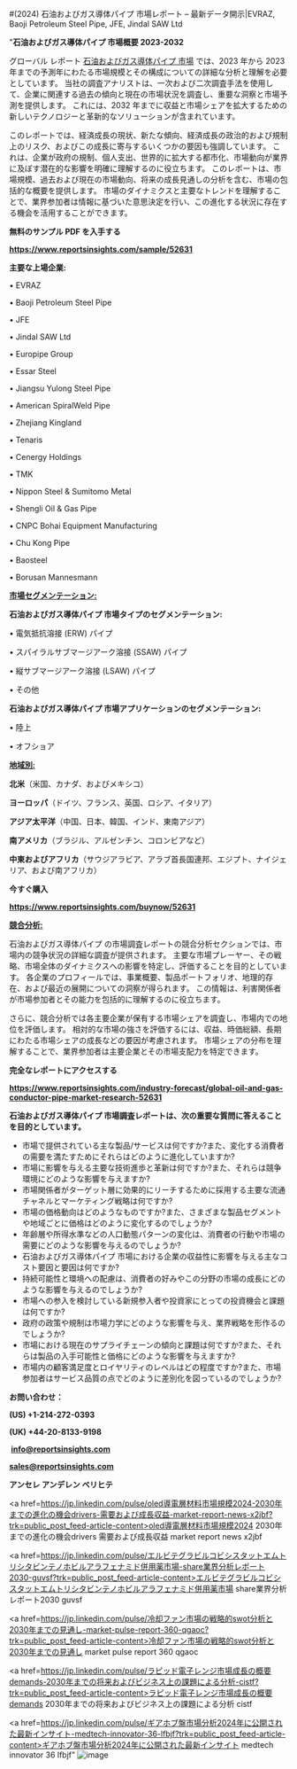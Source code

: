 #(2024) 石油およびガス導体パイプ 市場レポート – 最新データ開示|EVRAZ, Baoji Petroleum Steel Pipe, JFE, Jindal SAW Ltd

"<strong>石油およびガス導体パイプ 市場概要 2023-2032</strong>

グローバル レポート <a href=https://www.reportsinsights.com/sample/52631>石油およびガス導体パイプ 市場</a> では、2023 年から 2023 年までの予測年にわたる市場規模とその構成についての詳細な分析と理解を必要としています。 当社の調査アナリストは、一次および二次調査手法を使用して、企業に関連する過去の傾向と現在の市場状況を調査し、重要な洞察と市場予測を提供します。 これには、2032 年までに収益と市場シェアを拡大​​するための新しいテクノロジーと革新的なソリューションが含まれています。

このレポートでは、経済成長の現状、新たな傾向、経済成長の政治的および規制上のリスク、およびこの成長に寄与するいくつかの要因も強調しています。 これは、企業が政府の規制、個人支出、世界的に拡大する都市化、市場動向が業界に及ぼす潜在的な影響を明確に理解するのに役立ちます。 このレポートは、市場規模、過去および現在の市場動向、将来の成長見通しの分析を含む、市場の包括的な概要を提供します。 市場のダイナミクスと主要なトレンドを理解することで、業界参加者は情報に基づいた意思決定を行い、この進化する状況に存在する機会を活用することができます。

<strong><b>無料のサンプル PDF を入手する</b></strong>

<a href=https://www.reportsinsights.com/sample/52631><strong><u>https://www.reportsinsights.com/sample/52631</u></strong></a>

<strong>主要な上場企業:</strong>

• EVRAZ

• Baoji Petroleum Steel Pipe

• JFE

• Jindal SAW Ltd

• Europipe Group

• Essar Steel

• Jiangsu Yulong Steel Pipe

• American SpiralWeld Pipe

• Zhejiang Kingland

• Tenaris

• Cenergy Holdings

• TMK

• Nippon Steel & Sumitomo Metal

• Shengli Oil & Gas Pipe

• CNPC Bohai Equipment Manufacturing

• Chu Kong Pipe

• Baosteel

• Borusan Mannesmann

<strong><u>市場セグメンテーション</u></strong><strong><u>:</u></strong>

<strong>石油およびガス導体パイプ 市場タイプのセグメンテーション:</strong>

• 電気抵抗溶接 (ERW) パイプ

• スパイラルサブマージアーク溶接 (SSAW) パイプ

• 縦サブマージアーク溶接 (LSAW) パイプ

• その他

<strong>石油およびガス導体パイプ 市場アプリケーションのセグメンテーション:</strong>

• 陸上

• オフショア

<strong><u>地域別</u></strong><strong><u>:</u></strong>

<strong>北米</strong>（米国、カナダ、およびメキシコ）

<strong>ヨーロッパ</strong>（ドイツ、フランス、英国、ロシア、イタリア）

<strong>アジア太平洋</strong>（中国、日本、韓国、インド、東南アジア）

<strong>南アメリカ</strong>（ブラジル、アルゼンチン、コロンビアなど）

<strong>中東およびアフリカ</strong>（サウジアラビア、アラブ首長国連邦、エジプト、ナイジェリア、および南アフリカ）

<strong>今すぐ購入</strong>

<a href=https://www.reportsinsights.com/buynow/52631><strong><u>https://www.reportsinsights.com/buynow/52631</u></strong></a>

<strong><u>競合分析:</u></strong>

石油およびガス導体パイプ の市場調査レポートの競合分析セクションでは、市場内の競争状況の詳細な調査が提供されます。 主要な市場プレーヤー、その戦略、市場全体のダイナミクスへの影響を特定し、評価することを目的としています。 各企業のプロフィールでは、事業概要、製品ポートフォリオ、地理的存在、および最近の展開についての洞察が得られます。 この情報は、利害関係者が市場参加者とその能力を包括的に理解するのに役立ちます。

さらに、競合分析では各主要企業が保有する市場シェアを調査し、市場内での地位を評価します。 相対的な市場の強さを評価するには、収益、時価総額、長期にわたる市場シェアの成長などの要因が考慮されます。 市場シェアの分布を理解することで、業界参加者は主要企業とその市場支配力を特定できます。

<strong>完全なレポートにアクセスする</strong>

<a href=https://www.reportsinsights.com/industry-forecast/global-oil-and-gas-conductor-pipe-market-research-52631><strong><u><b>https://www.reportsinsights.com/industry-forecast/global-oil-and-gas-conductor-pipe-market-research-52631</b></u></strong></a>

<strong><b>石油およびガス導体パイプ 市場調査レポートは、次の重要な質問に答えることを目的としています。</b></strong>
<ul>
  <li>市場で提供されている主な製品/サービスは何ですか?また、変化する消費者の需要を満たすためにそれらはどのように進化していますか?</li>
  <li>市場に影響を与える主要な技術進歩と革新は何ですか?また、それらは競争環境にどのような影響を与えますか?</li>
  <li>市場関係者がターゲット層に効果的にリーチするために採用する主要な流通チャネルとマーケティング戦略は何ですか?</li>
  <li>市場の価格動向はどのようなものですか?また、さまざまな製品セグメントや地域ごとに価格はどのように変化するのでしょうか?</li>
  <li>年齢層や所得水準などの人口動態パターンの変化は、消費者の行動や市場の需要にどのような影響を与えるのでしょうか?</li>
  <li>石油およびガス導体パイプ 市場における企業の収益性に影響を与える主なコスト要因と要因は何ですか?</li>
  <li>持続可能性と環境への配慮は、消費者の好みやこの分野の市場の成長にどのような影響を与えるのでしょうか?</li>
  <li>市場への参入を検討している新規参入者や投資家にとっての投資機会と課題は何ですか?</li>
  <li>政府の政策や規制は市場力学にどのような影響を与え、業界戦略を形作るのでしょうか?</li>
  <li>市場における現在のサプライチェーンの傾向と課題は何ですか?また、それらは製品の入手可能性と価格にどのような影響を与えますか?</li>
  <li>市場内の顧客満足度とロイヤリティのレベルはどの程度ですか?また、市場参加者はサービス品質の点でどのように差別化を図っているのでしょうか?</li>
</ul>
<strong>お問い合わせ：</strong>

<strong>(US) +1-214-272-0393</strong>

<strong>(UK) +44-20-8133-9198</strong>

<strong> </strong><a href=info@reportsinsights.com><strong><u>info@reportsinsights.com</u></strong></a>

<a href=sales@reportsinsights.com><strong><u>sales@reportsinsights.com</u></strong></a>

<strong>アンセレ アンデレン ベリヒテ</strong>

<a href=https://jp.linkedin.com/pulse/oled導電層材料市場規模2024-2030年までの進化の機会drivers-需要および成長収益-market-report-news-x2jbf?trk=public_post_feed-article-content>oled導電層材料市場規模2024 2030年までの進化の機会drivers 需要および成長収益 market report news x2jbf</a>

<a href=https://jp.linkedin.com/pulse/エルビテグラビルコビシスタットエムトリシタビンテノホビルアラフェナミド併用薬市場-share業界分析レポート2030-guvsf?trk=public_post_feed-article-content>エルビテグラビルコビシスタットエムトリシタビンテノホビルアラフェナミド併用薬市場 share業界分析レポート2030 guvsf</a>

<a href=https://jp.linkedin.com/pulse/冷却ファン市場の戦略的swot分析と2030年までの見通し-market-pulse-report-360-qgaoc?trk=public_post_feed-article-content>冷却ファン市場の戦略的swot分析と2030年までの見通し market pulse report 360 qgaoc</a>

<a href=https://jp.linkedin.com/pulse/ラピッド電子レンジ市場成長の概要demands-2030年までの将来およびビジネス上の課題による分析-cistf?trk=public_post_feed-article-content>ラピッド電子レンジ市場成長の概要demands 2030年までの将来およびビジネス上の課題による分析 cistf</a>

<a href=https://jp.linkedin.com/pulse/ギアホブ盤市場分析2024年に公開された最新インサイト-medtech-innovator-36-lfbjf?trk=public_post_feed-article-content>ギアホブ盤市場分析2024年に公開された最新インサイト medtech innovator 36 lfbjf</a>"
![image](https://github.com/ahaan12367/RIMarket24/assets/158471582/887b67b2-69dc-4f22-9654-c90cd361f11c)
